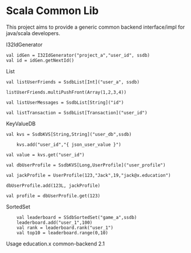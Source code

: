 # Scala Common Lib

This project aims to provide a generic common backend interface/impl for java/scala developers.

I32IdGenerator

	val idGen = I32IdGenerator("project_a","user_id", ssdb)
	val id = idGen.getNextId()

List

    val listUserFriends = SsdbList[Int]("user_a", ssdb)

    listUserFriends.multiPushFront(Array(1,2,3,4))

    val listUserMessages = SsdbList[String]("id")

    val listTransaction = SsdbList[Transaction]("user_id")

KeyValueDB

	val kvs = SsdbKVS[String,String]("user_db",ssdb)

        kvs.add("user_id","{ json_user_value }")

	val value = kvs.get("user_id")

	val dbUserProfile = SsdbKVS[Long,UserProfile]("user_profile")

	val jackProfile = UserProfile(123,"Jack",19,"jack@x.education")

	dbUserProfile.add(123L, jackProfile)

	val profile = dbUserProfile.get(123)


SortedSet

        val leaderboard = SSdbSortedSet("game_a",ssdb)
        leaderboard.add("user_1",100)
        val rank = leaderboard.rank("user_1")
        val top10 = leaderboard.range(0,10)

Usage
	<dependency>
  		<groupId>education.x</groupId>
  		<artifactId>common-backend</artifactId>
  		<version>2.1</version>
	</dependency>
